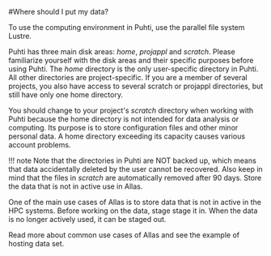 #Where should I put my data?

To use the computing environment in Puhti, use the parallel file system Lustre.

Puhti has three main disk areas: _home_, _projappl_ and _scratch_. Please familiarize yourself with the disk areas and their specific purposes before using Puhti. The _home_ directory is the only user-specific directory in Puhti. All other directories are project-specific. If you are a member of several projects, you also have access to several scratch or projappl directories, but still have only one home directory.

You should change to your project's _scratch_ directory when working with Puhti because the home directory is not intended for data analysis or computing. Its purpose is to store configuration files and other minor personal data. A home directory exceeding its capacity causes various account problems.

!!! note
     Note that the directories in Puhti are NOT backed up, which means that data accidentally deleted by the user cannot be recovered. Also keep in mind that the files in _scratch_ are automatically removed after 90 days. Store the data that is not in active use in Allas.

One of the main use cases of Allas is to store data that is not in active in the HPC systems. Before working on the data, stage stage it in. When the data is no longer actively used, it can be staged out. 

Read more about common use cases of Allas and see the example of hosting data set.

